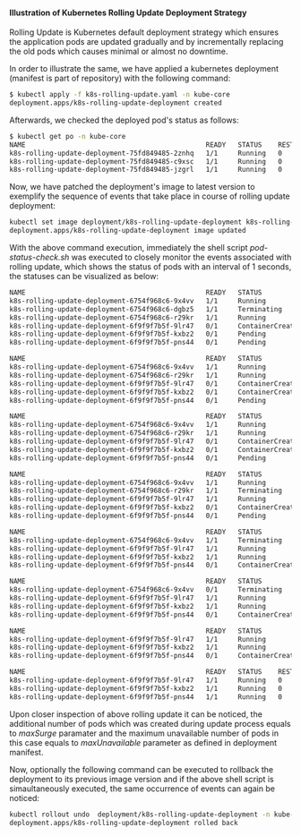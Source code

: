 #### Illustration of Kubernetes Rolling Update Deployment Strategy

Rolling Update is Kubernetes default deployment strategy which ensures the application pods are updated gradually and by incrementally replacing the old pods which causes minimal or almost no downtime.

In order to illustrate the same, we have applied a kubernetes deployment (manifest is part of repository) with the following command:

```bash
$ kubectl apply -f k8s-rolling-update.yaml -n kube-core
deployment.apps/k8s-rolling-update-deployment created
```

Afterwards, we checked the deployed pod's status as follows:

```bash
$ kubectl get po -n kube-core
NAME                                             READY   STATUS    RESTARTS   AGE
k8s-rolling-update-deployment-75fd849485-2znhq   1/1     Running   0          46s
k8s-rolling-update-deployment-75fd849485-c9xsc   1/1     Running   0          46s
k8s-rolling-update-deployment-75fd849485-jzgrl   1/1     Running   0          46s
```

Now, we have patched the deployment's image to latest version to exemplify the sequence of events that take place in course of rolling update deployment:

```bash
kubectl set image deployment/k8s-rolling-update-deployment k8s-rolling-update-app-container=nginx:latest -n kube-core
deployment.apps/k8s-rolling-update-deployment image updated
```
With the above command execution, immediately the shell script _pod-status-check.sh_ was executed to closely monitor the events associated with rolling update, which shows the status of pods with an interval of 1 seconds, the statuses can be visualized as below:

```bash
NAME                                             READY   STATUS              RESTARTS   AGE
k8s-rolling-update-deployment-6754f968c6-9x4vv   1/1     Running             0          32s
k8s-rolling-update-deployment-6754f968c6-dgbz5   1/1     Terminating         0          32s
k8s-rolling-update-deployment-6754f968c6-r29kr   1/1     Running             0          31s
k8s-rolling-update-deployment-6f9f9f7b5f-9lr47   0/1     ContainerCreating   0          2s
k8s-rolling-update-deployment-6f9f9f7b5f-kxbz2   0/1     Pending             0          1s
k8s-rolling-update-deployment-6f9f9f7b5f-pns44   0/1     Pending             0          1s

NAME                                             READY   STATUS              RESTARTS   AGE
k8s-rolling-update-deployment-6754f968c6-9x4vv   1/1     Running             0          33s
k8s-rolling-update-deployment-6754f968c6-r29kr   1/1     Running             0          32s
k8s-rolling-update-deployment-6f9f9f7b5f-9lr47   0/1     ContainerCreating   0          3s
k8s-rolling-update-deployment-6f9f9f7b5f-kxbz2   0/1     ContainerCreating   0          2s
k8s-rolling-update-deployment-6f9f9f7b5f-pns44   0/1     Pending             0          2s

NAME                                             READY   STATUS              RESTARTS   AGE
k8s-rolling-update-deployment-6754f968c6-9x4vv   1/1     Running             0          35s
k8s-rolling-update-deployment-6754f968c6-r29kr   1/1     Running             0          34s
k8s-rolling-update-deployment-6f9f9f7b5f-9lr47   0/1     ContainerCreating   0          5s
k8s-rolling-update-deployment-6f9f9f7b5f-kxbz2   0/1     ContainerCreating   0          4s
k8s-rolling-update-deployment-6f9f9f7b5f-pns44   0/1     Pending             0          4s

NAME                                             READY   STATUS              RESTARTS   AGE
k8s-rolling-update-deployment-6754f968c6-9x4vv   1/1     Running             0          36s
k8s-rolling-update-deployment-6754f968c6-r29kr   1/1     Terminating         0          35s
k8s-rolling-update-deployment-6f9f9f7b5f-9lr47   1/1     Running             0          6s
k8s-rolling-update-deployment-6f9f9f7b5f-kxbz2   0/1     ContainerCreating   0          5s
k8s-rolling-update-deployment-6f9f9f7b5f-pns44   0/1     Pending             0          5s

NAME                                             READY   STATUS              RESTARTS   AGE
k8s-rolling-update-deployment-6754f968c6-9x4vv   1/1     Terminating         0          37s
k8s-rolling-update-deployment-6f9f9f7b5f-9lr47   1/1     Running             0          7s
k8s-rolling-update-deployment-6f9f9f7b5f-kxbz2   1/1     Running             0          6s
k8s-rolling-update-deployment-6f9f9f7b5f-pns44   0/1     ContainerCreating   0          6s

NAME                                             READY   STATUS              RESTARTS   AGE
k8s-rolling-update-deployment-6754f968c6-9x4vv   0/1     Terminating         0          39s
k8s-rolling-update-deployment-6f9f9f7b5f-9lr47   1/1     Running             0          9s
k8s-rolling-update-deployment-6f9f9f7b5f-kxbz2   1/1     Running             0          8s
k8s-rolling-update-deployment-6f9f9f7b5f-pns44   0/1     ContainerCreating   0          8s

NAME                                             READY   STATUS              RESTARTS   AGE
k8s-rolling-update-deployment-6f9f9f7b5f-9lr47   1/1     Running             0          10s
k8s-rolling-update-deployment-6f9f9f7b5f-kxbz2   1/1     Running             0          9s
k8s-rolling-update-deployment-6f9f9f7b5f-pns44   0/1     ContainerCreating   0          9s

NAME                                             READY   STATUS    RESTARTS   AGE
k8s-rolling-update-deployment-6f9f9f7b5f-9lr47   1/1     Running   0          11s
k8s-rolling-update-deployment-6f9f9f7b5f-kxbz2   1/1     Running   0          10s
k8s-rolling-update-deployment-6f9f9f7b5f-pns44   1/1     Running   0          10s
```
Upon closer inspection of above rolling update it can be noticed, the additional number of pods which was created during update process equals to _maxSurge_ paramater and the maximum unavailable number of pods in this case equals to _maxUnavailable_ parameter as defined in deployment manifest.

Now, optionally the following command can be executed to rollback the deployment to its previous image version and if the above shell script is simaultaneously executed, the same occurrence of events can again be noticed:

```bash
kubectl rollout undo  deployment/k8s-rolling-update-deployment -n kube-core 
deployment.apps/k8s-rolling-update-deployment rolled back
```